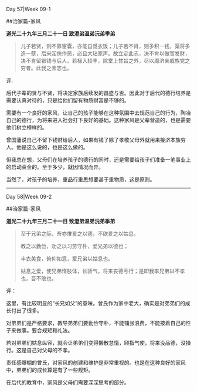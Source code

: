 Day 57|Week 09-1

##治家篇-家风

**道光二十九年三月二十一日 致澄弟温弟沅弟季弟**

> 儿子若贤，则不靠宦囊，亦能自觅衣饭；儿子若不肖，则多积一钱，渠将多造一孽，后来淫佚作恶，必且大玷家声。故立定此志，决不肯以做官发财，决不肯留银钱与后人。若禄入较丰，除堂上甘旨之外，尽以周济亲戚族党之穷者。此我之素志也。

评:

后代子辈的贤与不贤，将决定家族后续发的昌盛与否。因此对于后代的德行培养是需要认真对待的，只是给他们留有物质财富是不够的。

需要有一个良好的家风，让自己的孩子能够在这种氛围中去规范自己的行为，陶冶自己的德行，为将来进入社会打下良好的基础。这种家风是父辈营造的，也是需要他们树立榜样的。

曾国藩说自己不留下钱财给后人，如果有钱了除了孝敬父母外就用来接济本族穷人。他是这么说的，也是这么做的。

但我总在想，父母们在培养孩子的德行的同时，还是需要给孩子们准备一笔事业上的启动资金的。至于多少，就因情况而异。

当然了，对孩子的培养，重品行重思想要甚于重物质，这是原则。

------

Day 58|Week 09-2

##治家篇-家风

**道光二十九年三月二十一日 致澄弟温弟沅弟季弟**

>至于兄弟之际，吾亦惟爱之以德，不欲爱之以姑息。
>
>教之以勤俭，劝之以习劳守朴，爱兄弟以德也；
>
>丰衣美食，俯仰如意，爱兄弟以姑息也。
>
>姑息之爱，使兄弟惰肢体，长骄气，将来丧德亏行；是即我率兄弟以不孝也，吾不敢也。

评：

这里，有比较明显的“长兄如父”的意味。曾氏作为家中老大，确实是对弟弟们的成长付出了很多。

对弟弟们是严格要求，教导弟弟们要勤俭守朴，不能铺张浪费，不能按着自己的性子来做事。要合规矩和礼法。

若对弟弟们姑息纵容，就会让弟弟们变得懒散怠惰，颐指气使，将来没品德，没操行。这是自己对父母的不孝。

责任感爆棚的曾氏，对家风的创建和维护是非常重视的。也是在这种良好的家风中，弟弟们的成长算是有了一些规矩。

在后代的教育中，家风是父母们需要深深思考的部分。

